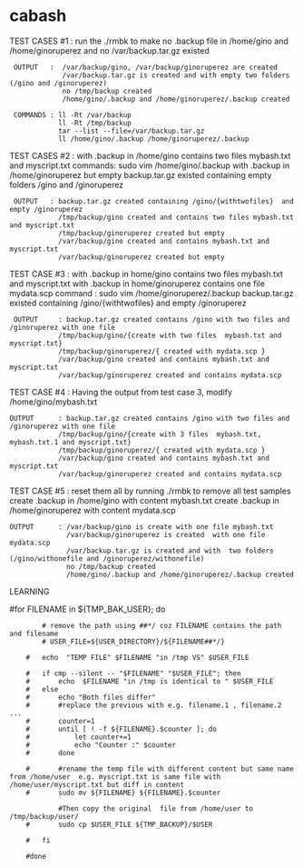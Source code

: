 # cabash
TEST CASES #1 :  run the ./rmbk to make no .backup file in /home/gino and /home/ginoruperez  and no /var/backup.tar.gz existed

     OUTPUT   :  /var/backup/gino, /var/backup/ginoruperez are created 
	 			 /var/backup.tar.gz is created and with empty two folders (/gino and /ginoruperez)
	 			 no /tmp/backup created
	 			 /home/gino/.backup and /home/ginoruperez/.backup created

	 COMMANDS : ll -Rt /var/backup
	 			ll -Rt /tmp/backup
	 			tar --list --file=/var/backup.tar.gz
				ll /home/gino/.backup /home/ginoruperez/.backup 


TEST CASES #2 : with .backup in /home/gino  contains two files mybash.txt and myscript.txt    commands: sudo vim /home/gino/.backup
                with .backup in /home/ginoruperez  but empty
                backup.tar.gz existed containing empty folders /gino and /ginoruperez

     OUTPUT   : backup.tar.gz created containing /gino/{withtwofiles}  and empty /ginoruperez 
                /tmp/backup/gino created and contains two files mybash.txt and myscript.txt
                /tmp/backup/ginoruperez created but empty
                /var/backup/gino created and contains mybash.txt and myscript.txt
                /var/backup/ginoruperez created but empty
    

TEST CASE #3   : with .backup in home/gino contains two files mybash.txt and myscript.txt
                 with .backup in home/ginoruperez contains one file  mydata.scp           command : sudo vim /home/ginoruperez/.backup
                 backup.tar.gz existed containing /gino/{withtwofiles}  and empty /ginoruperez 

     OUTPUT  	: backup.tar.gz created contains /gino with two files and /ginoruperez with one file
                /tmp/backup/gino/{create with two files  mybash.txt and myscript.txt}
                /tmp/backup/ginoruperez/{ created with mydata.scp }
                /var/backup/gino created and contains mybash.txt and myscript.txt
                /var/backup/ginoruperez created and contains mydata.scp

TEST CASE #4	: Having the output from test case 3, modify /home/gino/mybash.txt 

	OUTPUT 		: backup.tar.gz created contains /gino with two files and /ginoruperez with one file
                /tmp/backup/gino/{create with 3 files  mybash.txt, mybash.txt.1 and myscript.txt}
                /tmp/backup/ginoruperez/{ created with mydata.scp }
                /var/backup/gino created and contains mybash.txt and myscript.txt
                /var/backup/ginoruperez created and contains mydata.scp
				  
                 
TEST CASE #5	: reset them all by running ./rmbk  to remove all test samples
				  create .backup in /home/gino with  content mybash.txt
				  create .backup in /home/ginoruperez with content mydata.scp 

	OUTPUT		: /var/backup/gino is create with one file mybash.txt
				  /var/backup/ginoruperez is created  with one file mydata.scp
	 			  /var/backup.tar.gz is created and with  two folders (/gino/withonefile and /ginoruperez/withonefile)
	 			  no /tmp/backup created
	 			  /home/gino/.backup and /home/ginoruperez/.backup created


LEARNING 


#for FILENAME in ${TMP_BAK_USER}; do

			# remove the path using ##*/ coz FILENAME contains the path and filename
			# USER_FILE=${USER_DIRECTORY}/${FILENAME##*/}

		#	echo  "TEMP FILE" $FILENAME "in /tmp VS" $USER_FILE

		#	if cmp --silent -- "$FILENAME" "$USER_FILE"; then
		#		echo  $FILENAME "in /tmp is identical to " $USER_FILE
		#	else
		#		echo "Both files differ"
		#		#replace the previous with e.g. filename.1 , filename.2 ... 
		#		counter=1
		#		until [ ! -f ${FILENAME}.$counter ]; do
		#			let counter+=1
		#			echo "Counter :" $counter
		#		done

		#		#rename the temp file with different content but same name from /home/user  e.g. myscript.txt is same file with /home/user/myscript.txt but diff in content
		#		sudo mv ${FILENAME} ${FILENAME}.$counter

				#Then copy the original  file from /home/user to /tmp/backup/user/
		#		sudo cp $USER_FILE ${TMP_BACKUP}/$USER

		#	fi

		#done
